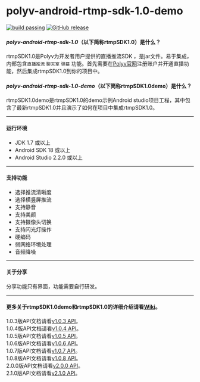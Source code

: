 
polyv-android-rtmp-sdk-1.0-demo
===
[![build passing](https://img.shields.io/badge/build-passing-brightgreen.svg)](#)
[![GitHub release](https://img.shields.io/badge/release-v2.0.0-blue.svg)](https://github.com/easefun/polyv-android-rtmp-sdk-1.0-demo/releases/tag/v2.0.0)
#### _polyv-android-rtmp-sdk-1.0_（以下简称**rtmpSDK1.0**）是什么？
rtmpSDK1.0是Polyv为开发者用户提供的直播推流SDK ，是jar文件。易于集成，内部包含`直播推流` `聊天室` `弹幕` 功能。首先需要在[Polyv官网](http://www.polyv.net)注册账户并开通直播功能，然后集成rtmpSDK1.0到你的项目中。
#### _polyv-android-rtmp-sdk-1.0-demo_（以下简称**rtmpSDK1.0demo**）是什么？
rtmpSDK1.0demo是rtmpSDK1.0的demo示例Android studio项目工程，其中包含了最新rtmpSDK1.0并且演示了如何在项目中集成rtmpSDK1.0。
***
####  运行环境
* JDK 1.7 或以上
* Android SDK 18 或以上
* Android Studio 2.2.0 或以上
***
#### 支持功能
* 选择推流清晰度
* 选择横竖屏推流
* 支持静音
* 支持美颜
* 支持摄像头切换
* 支持闪光灯操作
* 硬编码
* 弱网络环境处理
* 音频降噪
***
#### 关于分享
分享功能只有界面，功能需要自行研发。
***
#### 更多关于rtmpSDK1.0demo和rtmpSDK1.0的详细介绍请看[Wiki](https://github.com/easefun/polyv-android-rtmp-sdk-1.0-demo/wiki)。
1.0.3版API文档请看[v1.0.3 API](http://repo.polyv.net/android/rtmp/sdk/1.0.3/api/index.html)。<br/>
1.0.4版API文档请看[v1.0.4 API](http://repo.polyv.net/android/rtmp/sdk/1.0.4/api/index.html)。<br/>
1.0.5版API文档请看[v1.0.5 API](http://repo.polyv.net/android/rtmp/sdk/1.0.5/api/index.html)。<br/>
1.0.6版API文档请看[v1.0.6 API](http://repo.polyv.net/android/rtmp/sdk/1.0.6/api/index.html)。<br/>
1.0.7版API文档请看[v1.0.7 API](http://repo.polyv.net/android/rtmp/sdk/1.0.7/api/index.html)。<br/>
1.0.8版API文档请看[v1.0.8 API](http://repo.polyv.net/android/rtmp/sdk/1.0.8/api/index.html)。<br/>
2.0.0版API文档请看[v2.0.0 API](http://repo.polyv.net/android/rtmp/sdk/2.0.0/api/index.html)。<br/>
2.1.0版API文档请看[v2.1.0 API](http://repo.polyv.net/android/rtmp/sdk/2.1.0/api/index.html)。